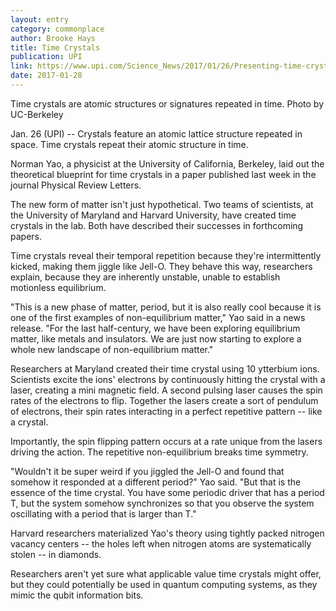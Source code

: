 ```yaml
---
layout: entry
category: commonplace
author: Brooke Hays
title: Time Crystals
publication: UPI
link: https://www.upi.com/Science_News/2017/01/26/Presenting-time-crystals-physics-newest-material/6431485453881/
date: 2017-01-28
---
```


Time crystals are atomic structures or signatures repeated in time. Photo by UC-Berkeley 

Jan. 26 (UPI) -- Crystals feature an atomic lattice structure repeated in space. Time crystals repeat their atomic structure in time.

Norman Yao, a physicist at the University of California, Berkeley, laid out the theoretical blueprint for time crystals in a paper published last week in the journal Physical Review Letters.

The new form of matter isn't just hypothetical. Two teams of scientists, at the University of Maryland and Harvard University, have created time crystals in the lab. Both have described their successes in forthcoming papers.

Time crystals reveal their temporal repetition because they're intermittently kicked, making them jiggle like Jell-O. They behave this way, researchers explain, because they are inherently unstable, unable to establish motionless equilibrium.

"This is a new phase of matter, period, but it is also really cool because it is one of the first examples of non-equilibrium matter," Yao said in a news release. "For the last half-century, we have been exploring equilibrium matter, like metals and insulators. We are just now starting to explore a whole new landscape of non-equilibrium matter."

Researchers at Maryland created their time crystal using 10 ytterbium ions. Scientists excite the ions' electrons by continuously hitting the crystal with a laser, creating a mini magnetic field. A second pulsing laser causes the spin rates of the electrons to flip. Together the lasers create a sort of pendulum of electrons, their spin rates interacting in a perfect repetitive pattern -- like a crystal.

Importantly, the spin flipping pattern occurs at a rate unique from the lasers driving the action. The repetitive non-equilibrium breaks time symmetry.

"Wouldn't it be super weird if you jiggled the Jell-O and found that somehow it responded at a different period?" Yao said. "But that is the essence of the time crystal. You have some periodic driver that has a period T, but the system somehow synchronizes so that you observe the system oscillating with a period that is larger than T."

Harvard researchers materialized Yao's theory using tightly packed nitrogen vacancy centers -- the holes left when nitrogen atoms are systematically stolen -- in diamonds.

Researchers aren't yet sure what applicable value time crystals might offer, but they could potentially be used in quantum computing systems, as they mimic the qubit information bits.